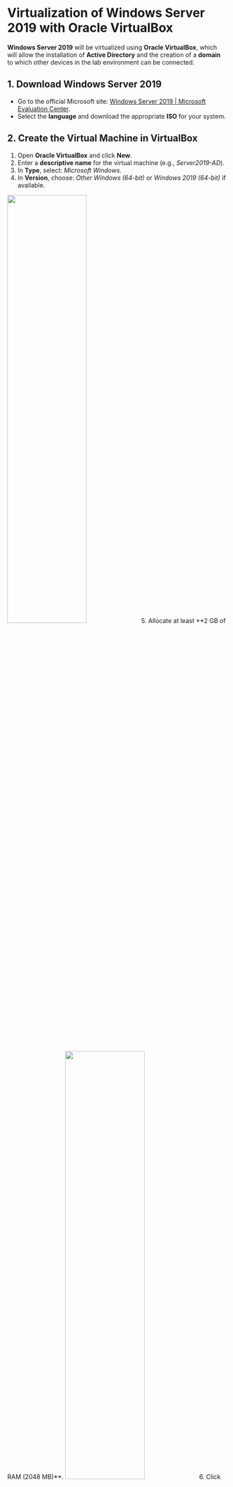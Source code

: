 
# Virtualization of Windows Server 2019 with Oracle VirtualBox  

**Windows Server 2019** will be virtualized using **Oracle VirtualBox**, which will allow the installation of **Active Directory** and the creation of a **domain** to which other devices in the lab environment can be connected.

## 1. Download Windows Server 2019  
- Go to the official Microsoft site: [Windows Server 2019 | Microsoft Evaluation Center](https://www.microsoft.com/en-us/evalcenter/download-windows-server-2019?msockid=3d127af2271d6df5282b6e7826a36cf8).  
- Select the **language** and download the appropriate **ISO** for your system.  

## 2. Create the Virtual Machine in VirtualBox  
1. Open **Oracle VirtualBox** and click **New**.  
2. Enter a **descriptive name** for the virtual machine (e.g., *Server2019-AD*).  
3. In **Type**, select: *Microsoft Windows*.  
4. In **Version**, choose: *Other Windows (64-bit)* or *Windows 2019 (64-bit)* if available.  
 <img src="https://i.imgur.com/qQ7ey0x.png" height="50%" width="60%"/>
5. Allocate at least **2 GB of RAM (2048 MB)**.  
<img src="https://i.imgur.com/SKVqnsy.png" height="50%" width="60%"/>
6. Click **Next** until the VM creation process is complete.  

## 3. Initial Configuration  
- Once created, the VM will appear in the VirtualBox list.  
<img src="https://i.imgur.com/7bPqsWh.png" height="50%" width="50%" />

## 4. Adjust Settings Before Starting  
Before starting the virtual machine, it is recommended to make the following adjustments:  

### Advanced Settings  
1. Select the VM and click **Settings**.  
2. Go to the **Advanced** tab.  
3. Change **Shared Clipboard** and **Drag'n Drop** to **Bidirectional**.  

### Network Settings  
To allow proper communication between the server, the host, and other virtual machines:  
1. In **Settings**, go to the **Network** tab.  
2. For **Adapter 1**, select **NAT**.
3. For **Adapter 2**, check **Enable Network Adapter**.  
   - For **Attached to**, select **Internal Network**.  
   - Enter a **name** for the internal network (e.g., *AD-Lab*)
## 5. Initial Configuration 
- Select it and click **Start**.  
- The system will prompt you to provide the path to the **Windows Server 2019 ISO** file you downloaded.  
- Load the ISO file and press **Mount and Retry Boot** to begin the installation.
  <img src="https://i.imgur.com/4IsA6u9.png" height="50%" width="60%"/>  

## 6. Operating System Installation  
- The installation wizard will launch automatically.  
- Follow the on-screen steps (this may take several minutes).  
- Once the installation is complete, you will have a **virtualized Windows Server 2019 environment** ready to configure **Active Directory**.  
